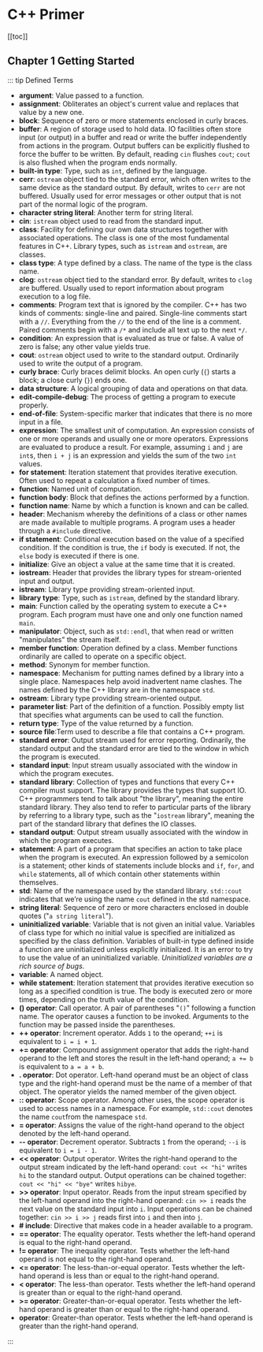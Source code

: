 # C++ Primer

[[toc]]

## Chapter 1 Getting Started

<!-- TODO: Add more contents of CH1 -->

::: tip  Defined Terms

- __argument__: Value passed to a function.
- __assignment__: Obliterates an object's current value and replaces that value by a new one.
- __block__: Sequence of zero or more statements enclosed in curly braces.
- __buffer__: A region of storage used to hold data. IO facilities often store input (or output) in a buffer and read or write the buffer independently from actions in the program. Output buffers can be explicitly flushed to force the buffer to be written. By default, reading `cin` flushes `cout`; `cout` is also flushed when the program ends normally.
- __built-in type__: Type, such as `int`, defined by the language.
- __cerr__: `ostream` object tied to the standard error, which often writes to the same device as the standard output. By default, writes to `cerr` are not buffered. Usually used for error messages or other output that is not part of the normal logic of the program.
- __character string literal__: Another term for string literal.
- __cin__: `istream` object used to read from the standard input.
- __class__: Facility for defining our own data structures together with associated operations. The class is one of the most fundamental features in C++. Library types, such as `istream` and `ostream`, are classes.
- __class type__: A type defined by a class. The name of the type is the class name.
- __clog__: `ostream` object tied to the standard error. By default, writes to `clog` are buffered. Usually used to report information about program execution to a log file.
- __comments__: Program text that is ignored by the compiler. C++ has two kinds of comments: single-line and paired. Single-line comments start with a `//`. Everything from the `//` to the end of the line is a comment. Paired comments begin with a `/*` and include all text up to the next `*/`.
- __condition__: An expression that is evaluated as true or false. A value of zero is false; any other value yields true.
- __cout__: `ostream` object used to write to the standard output. Ordinarily used to write the output of a program.
- __curly brace__: Curly braces delimit blocks. An open curly (`{`) starts a block; a close curly (`}`) ends one.
- __data structure__: A logical grouping of data and operations on that data.
- __edit-compile-debug__: The process of getting a program to execute properly.
- __end-of-file__: System-specific marker that indicates that there is no more input in a file.
- __expression__: The smallest unit of computation. An expression consists of one or more operands and usually one or more operators. Expressions are evaluated to produce a result. For example, assuming `i` and `j` are `int`s, then `i + j` is an expression and yields the sum of the two `int` values.
- __for statement__: Iteration statement that provides iterative execution. Often used to repeat a calculation a fixed number of times.
- __function__: Named unit of computation.
- __function body__: Block that defines the actions performed by a function.
- __function name__: Name by which a function is known and can be called.
- __header__: Mechanism whereby the definitions of a class or other names are made available to multiple programs. A program uses a header through a `#include` directive.
- __if statement__: Conditional execution based on the value of a specified condition. If the condition is true, the `if` body is executed. If not, the `else` body is executed if there is one.
- __initialize__: Give an object a value at the same time that it is created.
- __iostream__: Header that provides the library types for stream-oriented input and output.
- __istream__: Library type providing stream-oriented input.
- __library type__: Type, such as `istream`, defined by the standard library.
- __main__: Function called by the operating system to execute a C++ program. Each program must have one and only one function named `main`.
- __manipulator__: Object, such as `std::endl`, that when read or written "manipulates" the stream itself.
- __member function__: Operation defined by a class. Member functions ordinarily are called to operate on a specific object.
- __method__: Synonym for member function.
- __namespace__: Mechanism for putting names defined by a library into a single place. Namespaces help avoid inadvertent name clashes. The names defined by the C++ library are in the namespace `std`.
- __ostream__: Library type providing stream-oriented output.
- __parameter list__: Part of the definition of a function. Possibly empty list that specifies what arguments can be used to call the function.
- __return type__: Type of the value returned by a function.
- __source file__:Term used to describe a file that contains a C++ program.
- __standard error__: Output stream used for error reporting. Ordinarily, the standard output and the standard error are tied to the window in which the program is executed.
- __standard input__: Input stream usually associated with the window in which the program executes.
- __standard library__: Collection of types and functions that every C++ compiler must support. The library provides the types that support IO. C++ programmers tend to talk about "the library", meaning the entire standard library. They also tend to refer to particular parts of the library by referring to a library type, such as the "`iostream` library", meaning the part of the standard library that defines the IO classes.
- __standard output__: Output stream usually associated with the window in which the program executes.
- __statement__: A part of a program that specifies an action to take place when the program is executed. An expression followed by a semicolon is a statement; other kinds of statements include blocks and `if`, `for`, and `while` statements, all of which contain other statements within themselves.
- __std__: Name of the namespace used by the standard library. `std::cout` indicates that we’re using the name `cout` defined in the std namespace.
- __string literal__: Sequence of zero or more characters enclosed in double quotes ("`a string literal`").
- __uninitialized variable__: Variable that is not given an initial value. Variables of class type for which no initial value is specified are initialized as specified by the class definition. Variables of built-in type defined inside a function are uninitialized unless explicitly initialized. It is an error to try to use the value of an uninitialized variable. _Uninitialized variables are a rich source of bugs_.
- __variable__: A named object.
- __while statement__: Iteration statement that provides iterative execution so long as a specified condition is true. The body is executed zero or more times, depending on the truth value of the condition.
- __() operator__: Call operator. A pair of parentheses "`()`" following a function name. The operator causes a function to be invoked. Arguments to the function may be passed inside the parentheses.
- __++ operator__: Increment operator. Adds `1` to the operand; `++i` is equivalent to `i = i + 1`.
- __+= operator__: Compound assignment operator that adds the right-hand operand to the left and stores the result in the left-hand operand; `a += b` is equivalent to `a = a + b`.
- __. operator__: Dot operator. Left-hand operand must be an object of class type and the right-hand operand must be the name of a member of that object. The operator yields the named member of the given object.
- __:: operator__: Scope operator. Among other uses, the scope operator is used to access names in a namespace. For example, `std::cout` denotes the name `cout`from the namespace `std`.
- __= operator__: Assigns the value of the right-hand operand to the object denoted by the left-hand operand.
- __-- operator__: Decrement operator. Subtracts `1` from the operand; `--i` is equivalent to `i = i - 1`.
- __<< operator__: Output operator. Writes the right-hand operand to the output stream indicated by the left-hand operand: `cout << "hi"` writes `hi` to the standard output. Output operations can be chained together: `cout << "hi" << "bye"` writes  `hibye`.
- __>> operator__: Input operator. Reads from the input stream specified by the left-hand operand into the right-hand operand: `cin >> i` reads the next value on the standard input into `i`. Input operations can be chained together: `cin >> i >> j` reads first into `i` and then into `j`.
- __# include__: Directive that makes code in a header available to a program.
- __== operator__: The equality operator. Tests whether the left-hand operand is equal to the right-hand operand.
- __!= operator__: The inequality operator. Tests whether the left-hand operand is not equal to the right-hand operand.
- __<= operator__: The less-than-or-equal operator. Tests whether the left-hand operand is less than or equal to the right-hand operand.
- __< operator__: The less-than operator. Tests whether the left-hand operand is greater than or equal to the right-hand operand.
- __>= operator__: Greater-than-or-equal operator. Tests whether the left-hand operand is greater than or equal to the right-hand operand.
- __operator__: Greater-than operator. Tests whether the left-hand operand is greater than the right-hand operand.

:::
